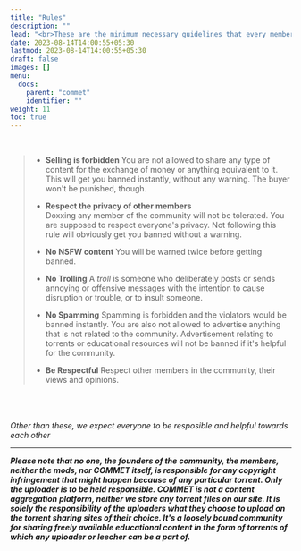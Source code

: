 ```yaml
---
title: "Rules"
description: ""
lead: "<br>These are the minimum necessary guidelines that every member in the community is expected to follow."
date: 2023-08-14T14:00:55+05:30
lastmod: 2023-08-14T14:00:55+05:30
draft: false 
images: []
menu:
  docs:
    parent: "commet"
    identifier: ""
weight: 11
toc: true
---
```

<br>
  
>- **Selling is forbidden**
>You are not allowed to share any type of content for the exchange of money or anything equivalent to it. This will get you banned instantly, without any warning. The buyer won't be punished, though.
>
>- **Respect the privacy of other members**  
>Doxxing any member of the community will not be tolerated. You are supposed to respect everyone's privacy. Not following this rule will obviously get you banned without a warning.
>
>- **No NSFW content**
>You will be warned twice before getting banned.
>
>- **No Trolling**
>A *troll* is someone who deliberately posts or sends annoying or offensive messages with the intention to cause disruption or trouble, or to insult someone.
>
>- **No Spamming**
>Spamming is forbidden and the violators would be banned instantly. You are also not allowed to advertise anything that is not related to the community. Advertisement relating to torrents or educational resources will not be banned if it's helpful for the community.
>
>- **Be Respectful**
>Respect other members in the community, their views and opinions.
>
<br><br><br>
*Other than these, we expect everyone to be resposible and helpful towards each other*

----

***Please note that no one, the founders of the community, the members, neither the mods, nor COMMET itself, is responsible for any copyright infringement that might happen because of any particular torrent. Only the uploader is to be held responsible. COMMET is not a content aggregation platform, neither we store any torrent files on our site. It is solely the responsibility of the uploaders what they choose to upload on the torrent sharing sites of their choice. It's a loosely bound community for sharing freely available educational content in the form of torrents of which any uploader or leecher can be a part of.***
